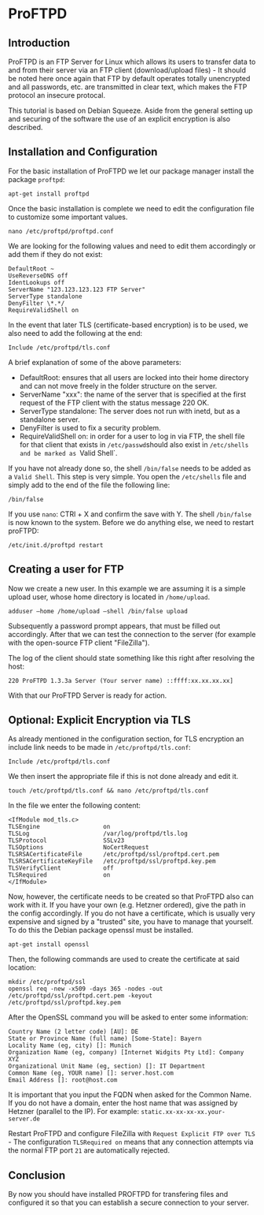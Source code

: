 # ProFTPD
## Introduction

ProFTPD is an FTP Server for Linux which allows its users to transfer data to and from their server via an FTP client (download/upload files) - It should be noted here once again that FTP by default operates totally unencrypted and all passwords, etc. are transmitted in clear text, which makes the FTP protocol an insecure protocal.

This tutorial is based on Debian Squeeze. Aside from the general setting up and securing of the software the use of an explicit encryption is also described.

## Installation and Configuration
For the basic installation of ProFTPD we let our package manager install the package `proftpd`:

`apt-get install proftpd`

Once the basic installation is complete we need to edit the configuration file to customize some important values.

`nano /etc/proftpd/proftpd.conf`

We are looking for the following values ​​and need to edit them accordingly or add them if they do not exist:

```
DefaultRoot ~
UseReverseDNS off
IdentLookups off
ServerName "123.123.123.123 FTP Server"
ServerType standalone
DenyFilter \*.*/
RequireValidShell on
```
In the event that later TLS (certificate-based encryption) is to be used, we also need to add the following at the end:

`Include /etc/proftpd/tls.conf`

A brief explanation of some of the above parameters:

* DefaultRoot: ensures that all users are locked into their home directory and can not move freely in the folder structure on the server.
* ServerName "xxx": the name of the server that is specified at the first request of the FTP client with the status message 220 OK.
* ServerType standalone: The server does not run with inetd, but as a standalone server.
* DenyFilter is used to fix a security problem.
* RequireValidShell on: in order for a user to log in via FTP, the shell file for that client that exists in `/etc/passwd`should also exist in `/etc/shells and be marked as `Valid Shell`.

If you have not already done so, the shell `/bin/false` needs to be added as a `Valid Shell`. This step is very simple. You open the `/etc/shells` file and simply add to the end of the file the following line:

`/bin/false`

If you use `nano`: CTRl + X and confirm the save with Y. The shell `/bin/false` is now known to the system. Before we do anything else, we need to restart proFTPD:

`/etc/init.d/proftpd restart`

## Creating a user for FTP
Now we create a new user. In this example we are assuming it is a simple upload user, whose home directory is located in `/home/upload`.

`adduser –home /home/upload –shell /bin/false upload`

Subsequently a password prompt appears, that must be filled out accordingly. After that we can test the connection to the server (for example with the open-source FTP client "FileZilla").

The log of the client should state something like this right after resolving the host:

`220 ProFTPD 1.3.3a Server (Your server name) ::ffff:xx.xx.xx.xx]`

With that our ProFTPD Server is ready for action.

## Optional: Explicit Encryption via TLS
As already mentioned in the configuration section, for TLS encryption an include link needs to be made in `/etc/proftpd/tls.conf`:

`Include /etc/proftpd/tls.conf`

We then insert the appropriate file if this is not done already and edit it.

`touch /etc/proftpd/tls.conf && nano /etc/proftpd/tls.conf`

In the file we enter the following content:

```
<IfModule mod_tls.c>
TLSEngine                  on
TLSLog                     /var/log/proftpd/tls.log
TLSProtocol                SSLv23
TLSOptions                 NoCertRequest
TLSRSACertificateFile      /etc/proftpd/ssl/proftpd.cert.pem
TLSRSACertificateKeyFile   /etc/proftpd/ssl/proftpd.key.pem
TLSVerifyClient            off
TLSRequired                on
</IfModule>
```
Now, however, the certificate needs to be created so that ProFTPD also can work with it. If you have your own (e.g. Hetzner ordered), give the path in the config accordingly. If you do not have a certificate, which is usually very expensive and signed by a "trusted" site, you have to manage that yourself. To do this the Debian package openssl must be installed.

`apt-get install openssl`

Then, the following commands are used to create the certificate at said location:

```
mkdir /etc/proftpd/ssl
openssl req -new -x509 -days 365 -nodes -out /etc/proftpd/ssl/proftpd.cert.pem -keyout /etc/proftpd/ssl/proftpd.key.pem
```

After the OpenSSL command you will be asked to enter some information:

```
Country Name (2 letter code) [AU]: DE
State or Province Name (full name) [Some-State]: Bayern
Locality Name (eg, city) []: Munich
Organization Name (eg, company) [Internet Widgits Pty Ltd]: Company XYZ
Organizational Unit Name (eg, section) []: IT Department
Common Name (eg, YOUR name) []: server.host.com
Email Address []: root@host.com
```
It is important that you input the FQDN when asked for the Common Name. If you do not have a domain, enter the host name that was assigned by Hetzner (parallel to the IP). For example: `static.xx-xx-xx-xx.your-server.de`


Restart ProFTPD and configure FileZilla with `Request Explicit FTP over TLS` - The configuration `TLSRequired on` means that any connection attempts via the normal FTP port `21` are automatically rejected.
## Conclusion
By now you should have installed PROFTPD for transfering files and configured it so that you can establish a secure connection to your server.